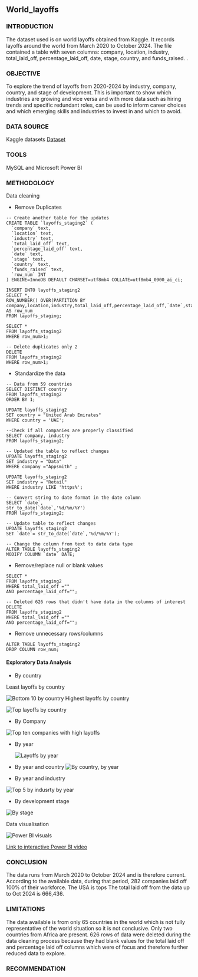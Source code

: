 ## World_layoffs
### INTRODUCTION

The dataset used is on world layoffs obtained from Kaggle. It records layoffs around the world from March 2020 to October 2024. The file contained a table with seven columns: company, location, industry, total_laid_off, percentage_laid_off, date, stage, country, and funds_raised.
.

### OBJECTIVE

To explore the trend of layoffs from 2020-2024 by industry, company, country, and stage of development.
This is important to show which industries are growing and vice versa and with more data such as hiring trends and specific redundant roles, can be used to inform career choices and which emerging skills and industries to invest in and which to avoid.

### DATA SOURCE

Kaggle datasets  [Dataset](https://www.kaggle.com/datasets/swaptr/layoffs-2022)

### TOOLS

MySQL and Microsoft Power BI

### METHODOLOGY

Data cleaning

- Remove Duplicates
```
-- Create another table for the updates
CREATE TABLE `layoffs_staging2` (
  `company` text,
  `location` text,
  `industry` text,
  `total_laid_off` text,
  `percentage_laid_off` text,
  `date` text,
  `stage` text,
  `country` text,
  `funds_raised` text,
  `row_num` INT
) ENGINE=InnoDB DEFAULT CHARSET=utf8mb4 COLLATE=utf8mb4_0900_ai_ci;
```
```
INSERT INTO layoffs_staging2
SELECT *,
ROW_NUMBER() OVER(PARTITION BY company,location,industry,total_laid_off,percentage_laid_off,`date`,stage,country,funds_raised) AS row_num
FROM layoffs_staging;

SELECT * 
FROM layoffs_staging2
WHERE row_num>1;

-- Delete duplicates only 2
DELETE 
FROM layoffs_staging2
WHERE row_num>1;
```
- Standardize the data
```
-- Data from 59 countries
SELECT DISTINCT country
FROM layoffs_staging2
ORDER BY 1;

UPDATE layoffs_staging2
SET country = "United Arab Emirates"
WHERE country = 'UAE';

--Check if all companies are properly classified
SELECT company, industry
FROM layoffs_staging2;

-- Updated the table to reflect changes
UPDATE layoffs_staging2
SET industry = "Data"
WHERE company ="Appsmith" ;

UPDATE layoffs_staging2
SET industry = "Retail"
WHERE industry LIKE 'https%';

-- Convert string to date format in the date column
SELECT `date`,
str_to_date(`date`,'%d/%m/%Y')
FROM layoffs_staging2;

-- Update table to reflect changes
UPDATE layoffs_staging2
SET `date`= str_to_date(`date`,'%d/%m/%Y');

-- Change the column from text to date data type
ALTER TABLE layoffs_staging2
MODIFY COLUMN `date` DATE;

```
- Remove/replace null or blank values
```--626 blank rows
SELECT * 
FROM layoffs_staging2
WHERE total_laid_off =""
AND percentage_laid_off="";

-- Deleted 626 rows that didn't have data in the columns of interest
DELETE
FROM layoffs_staging2
WHERE total_laid_off =""
AND percentage_laid_off="";
````
- Remove unnecessary rows/columns
```
ALTER TABLE layoffs_staging2
DROP COLUMN row_num;
```
#### Exploratory Data Analysis
- By country

Least layoffs by country

![Bottom 10 by country](https://github.com/user-attachments/assets/5223b6c2-33fc-426f-a566-407879efa581)
Highest layoffs by country

![Top layoffs by country](https://github.com/user-attachments/assets/e33fdf71-24ef-4c91-86a5-b7a4cea35792)

- By Company

![Top ten companies with high layoffs](https://github.com/user-attachments/assets/c6560b60-b86f-4702-b493-cad45dca3fec)

- By year

  ![Layoffs by year](https://github.com/user-attachments/assets/ab2be937-178c-4a42-b2a7-61a0ccd432fc)

- By year and country
![By country, by year](https://github.com/user-attachments/assets/6b0c0bcf-fc8b-458c-a19a-f6320cfb3c27)

- By year and industry

![Top 5 by indusrty by year ](https://github.com/user-attachments/assets/91624252-dd45-4a2d-be3e-3af408709c65)

- By development stage

 ![By stage](https://github.com/user-attachments/assets/cee7c199-ab57-4edc-810d-1a4dbf349050)

Data visualisation

![Power BI visuals](https://github.com/user-attachments/assets/f168884d-3261-4d7e-8328-9915429e50a5)

[Link to interactive Power BI video](https://youtu.be/aARMfmcHkic)

### CONCLUSION

The data runs from March 2020 to October 2024 and is therefore current.
According to the available data, during that period, 282 companies laid off 100% of their workforce.
The USA is tops
The total laid off from the data up to Oct 2024 is 666,436.

### LIMITATIONS
The data available is from only 65 countries in the world which is not fully representative of the world situation so it is not conclusive. Only two countries from Africa are present.
626 rows of data were deleted during the data cleaning process because they had blank values for the total laid off and percentage laid off columns which were of focus and therefore further reduced data to explore.

### RECOMMENDATION
